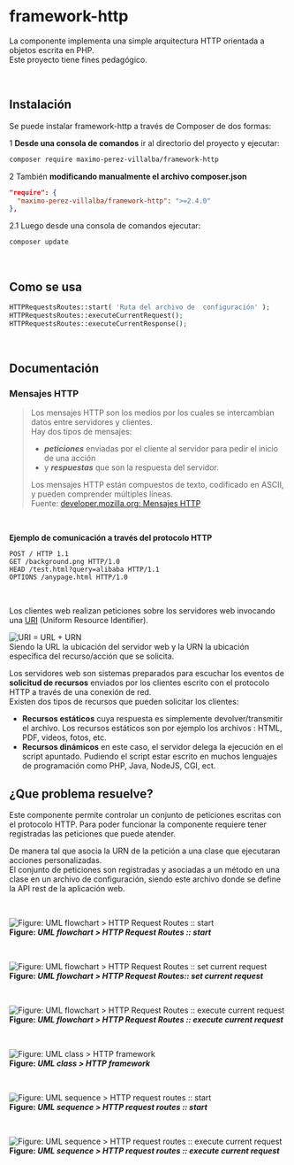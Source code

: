 # framework-http
La componente implementa una simple arquitectura HTTP orientada a objetos escrita en PHP.      
Este proyecto tiene fines pedagógico.    
      
<br>     
             
## Instalación
Se puede instalar framework-http a través de Composer de dos formas:      

1 **Desde una consola de comandos** ir al directorio del proyecto y ejecutar:
``` bash    
composer require maximo-perez-villalba/framework-http
```    

2 También **modificando manualmente el archivo composer.json**
``` json    
"require": {
  "maximo-perez-villalba/framework-http": ">=2.4.0"
},
```    
2.1 Luego desde una consola de comandos ejecutar:
``` bash    
composer update
```    
      
<br>     
             
## Como se usa

```php
HTTPRequestsRoutes::start( 'Ruta del archivo de  configuración' );
HTTPRequestsRoutes::executeCurrentRequest();
HTTPRequestsRoutes::executeCurrentResponse();
```    
      
<br>     
             
## Documentación

### Mensajes HTTP
> Los mensajes HTTP son los medios por los cuales se intercambian datos entre servidores y clientes.    
> Hay dos tipos de mensajes: 
>  * **_peticiones_** enviadas por el cliente al servidor para pedir el inicio de una acción 
>  * y **_respuestas_** que son la respuesta del servidor.     
>     
> Los mensajes HTTP están compuestos de texto, codificado en ASCII, y pueden comprender múltiples líneas.      
> Fuente: [developer.mozilla.org: Mensajes HTTP](https://developer.mozilla.org/es/docs/Web/HTTP/Messages)     
      
<br>   
     
**Ejemplo de comunicación a través del protocolo HTTP**    
```    
POST / HTTP 1.1
GET /background.png HTTP/1.0
HEAD /test.html?query=alibaba HTTP/1.1
OPTIONS /anypage.html HTTP/1.0
```        
      
<br>   

Los clientes web realizan peticiones sobre los servidores web invocando una [URI](https://es.wikipedia.org/wiki/Identificador_de_recursos_uniforme)  (Uniform Resource Identifier).              

![URI = URL + URN](https://upload.wikimedia.org/wikipedia/commons/thumb/c/c3/URI_Euler_Diagram_no_lone_URIs.svg/220px-URI_Euler_Diagram_no_lone_URIs.svg.png)     
Siendo la URL la ubicación del servidor web y la URN la ubicación específica del recurso/acción que se solicita.     

Los servidores web son sistemas preparados para escuchar los eventos de **solicitud de recursos** enviados por los clientes escrito con el protocolo HTTP a través de una conexión de red.     
Existen dos tipos de recursos que pueden solicitar los clientes:      
*  **Recursos estáticos** cuya respuesta es simplemente devolver/transmitir el archivo. Los recursos estáticos son por ejemplo los archivos : HTML, PDF, videos, fotos, etc. 
*  **Recursos dinámicos** en este caso, el servidor delega la ejecución en el script apuntado. Pudiendo el script estar escrito en muchos lenguajes de programación como PHP, Java, NodeJS, CGI,  ect.

     

## ¿Que problema resuelve?    
Este componente permite controlar un conjunto de peticiones escritas con el protocolo HTTP. 
Para poder funcionar la componente requiere tener registradas las peticiones que puede atender.


De manera tal que asocia la URN de la petición a una clase que ejecutaran acciones personalizadas.   
El conjunto de peticiones son registradas y asociadas a un método en una clase  en un archivo de configuración, siendo este archivo donde se define la API rest de la aplicación web.    

      
<br>   
     


![Figure: UML flowchart > HTTP Request Routes :: start](/docs/uml-flowchart-routes-start.png)    
**Figure: _UML flowchart > HTTP Request Routes :: start_**    

<br>

![Figure: UML flowchart > HTTP Request Routes :: set current request](/docs/uml-flowchart-routes-set-current-request.png)    
**Figure: _UML flowchart > HTTP Request Routes:: set current request_**    

<br>

![Figure: UML flowchart > HTTP Request Routes :: execute current request](/docs/uml-flowchart-routes-execute-current-request.png)   
**Figure: _UML flowchart > HTTP Request Routes :: execute current request_**      

<br>

![Figure: UML class > HTTP framework](/docs/uml-class-http-framework.png)     
**Figure: _UML class > HTTP framework_**      

<br>

![Figure: UML sequence > HTTP request routes :: start](/docs/uml-sequence-http-requests-routes-start.png)      
**Figure: _UML sequence > HTTP request routes :: start_**      

<br>

![Figure: UML sequence > HTTP request routes :: execute current request](/docs/uml-sequence-http-requests-routes-execute-current-request.png)      
**Figure: _UML sequence > HTTP request routes :: execute current request_**      

<br>

